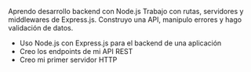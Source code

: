 Aprendo desarrollo backend con Node.js Trabajo con rutas, servidores y middlewares de Express.js. Construyo una API, manipulo errores y hago validación de datos.

* Uso Node.js con Express.js para el backend de una aplicación
* Creo los endpoints de mi API REST
* Creo mi primer servidor HTTP
